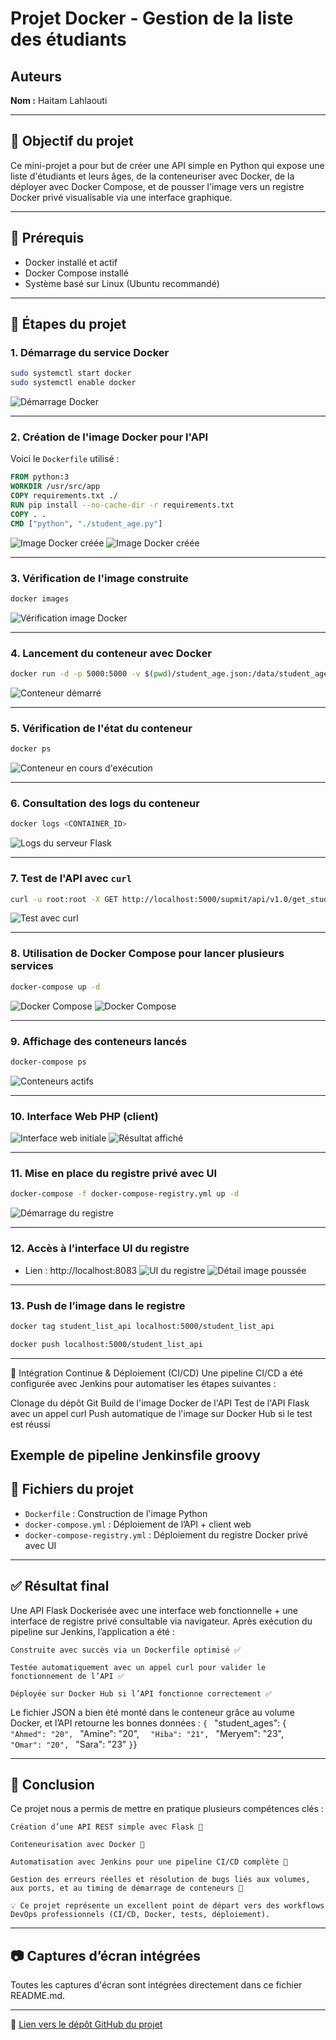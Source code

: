 # Projet Docker - Gestion de la liste des étudiants

## Auteurs
**Nom :** Haitam Lahlaouti

---

## 📌 Objectif du projet
Ce mini-projet a pour but de créer une API simple en Python qui expose une liste d'étudiants et leurs âges, de la conteneuriser avec Docker, de la déployer avec Docker Compose, et de pousser l'image vers un registre Docker privé visualisable via une interface graphique.

---

## 🧱 Prérequis
- Docker installé et actif
- Docker Compose installé
- Système basé sur Linux (Ubuntu recommandé)

---

## 🔧 Étapes du projet

### 1. Démarrage du service Docker
```bash
sudo systemctl start docker
sudo systemctl enable docker
```
![Démarrage Docker](./captures/1.png)

---

### 2. Création de l'image Docker pour l'API
Voici le `Dockerfile` utilisé :
```Dockerfile
FROM python:3
WORKDIR /usr/src/app
COPY requirements.txt ./
RUN pip install --no-cache-dir -r requirements.txt
COPY . .
CMD ["python", "./student_age.py"]
```
![Image Docker créée](captures/2.png)
![Image Docker créée](captures/3.png)

---

### 3. Vérification de l'image construite
```bash
docker images
```
![Vérification image Docker](captures/4.png)

---

### 4. Lancement du conteneur avec Docker
```bash
docker run -d -p 5000:5000 -v $(pwd)/student_age.json:/data/student_age.json student_list_api
```
![Conteneur démarré](captures/5.png)

---

### 5. Vérification de l'état du conteneur
```bash
docker ps
```
![Conteneur en cours d'exécution](captures/5.png)

---

### 6. Consultation des logs du conteneur
```bash
docker logs <CONTAINER_ID>
```
![Logs du serveur Flask](captures/6.png)

---

### 7. Test de l'API avec `curl`
```bash
curl -u root:root -X GET http://localhost:5000/supmit/api/v1.0/get_student_ages
```
![Test avec curl](captures/7.png)

---

### 8. Utilisation de Docker Compose pour lancer plusieurs services
```bash
docker-compose up -d
```
![Docker Compose](captures/8.png)
![Docker Compose](captures/9.png)


---

### 9. Affichage des conteneurs lancés
```bash
docker-compose ps
```
![Conteneurs actifs](captures/10.png)

---

### 10. Interface Web PHP (client)
![Interface web initiale](captures/11.png)
![Résultat affiché](captures/12.png)

---

### 11. Mise en place du registre privé avec UI
```bash
docker-compose -f docker-compose-registry.yml up -d
```
![Démarrage du registre](captures/13.png)

---

### 12. Accès à l’interface UI du registre
- Lien : http://localhost:8083
![UI du registre](captures/14.png)
![Détail image poussée](captures/15.png)

---

### 13. Push de l’image dans le registre
```bash
docker tag student_list_api localhost:5000/student_list_api

docker push localhost:5000/student_list_api
```

---

🚀 Intégration Continue & Déploiement (CI/CD)
Une pipeline CI/CD a été configurée avec Jenkins pour automatiser les étapes suivantes :

Clonage du dépôt Git
Build de l'image Docker de l'API
Test de l'API Flask avec un appel curl
Push automatique de l'image sur Docker Hub si le test est réussi

Exemple de pipeline Jenkinsfile
groovy
---

## 📁 Fichiers du projet

- `Dockerfile` : Construction de l'image Python
- `docker-compose.yml` : Déploiement de l’API + client web
- `docker-compose-registry.yml` : Déploiement du registre Docker privé avec UI

---

## ✅ Résultat final
Une API Flask Dockerisée avec une interface web fonctionnelle + une interface de registre privé consultable via navigateur.
Après exécution du pipeline sur Jenkins, l’application a été :

    Construite avec succès via un Dockerfile optimisé ✅

    Testée automatiquement avec un appel curl pour valider le fonctionnement de l’API ✅

    Déployée sur Docker Hub si l’API fonctionne correctement ✅

Le fichier JSON a bien été monté dans le conteneur grâce au volume Docker, et l’API retourne les bonnes données :
`{
`  "student_ages": {
`    "Ahmed": "20", 
`    "Amine": "20", 
 `   "Hiba": "21", 
 `   "Meryem": "23", 
 `   "Omar": "20", 
 `   "Sara": "23"
 ` }
`}


---

## 🧠 Conclusion

Ce projet nous a permis de mettre en pratique plusieurs compétences clés :

    Création d’une API REST simple avec Flask 🔧

    Conteneurisation avec Docker 🐳

    Automatisation avec Jenkins pour une pipeline CI/CD complète 🔁

    Gestion des erreurs réelles et résolution de bugs liés aux volumes, aux ports, et au timing de démarrage de conteneurs 🐞

    💡 Ce projet représente un excellent point de départ vers des workflows DevOps professionnels (CI/CD, Docker, tests, déploiement).

---

## 📷 Captures d’écran intégrées
Toutes les captures d'écran sont intégrées directement dans ce fichier README.md.

---

📎 [Lien vers le dépôt GitHub du projet](https://github.com/iBOY011/mini-projet-docker)


